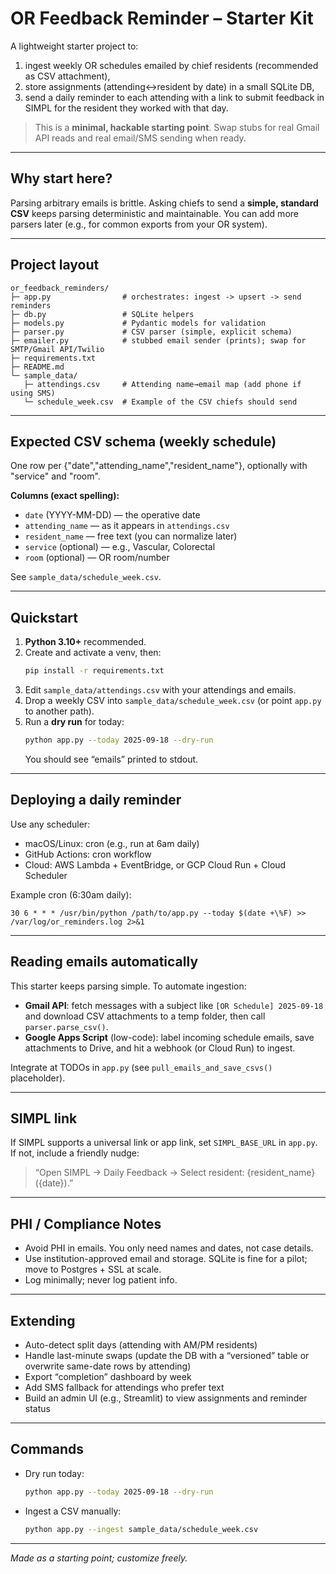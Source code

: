 # OR Feedback Reminder – Starter Kit

A lightweight starter project to:
1) ingest weekly OR schedules emailed by chief residents (recommended as CSV attachment),
2) store assignments (attending↔resident by date) in a small SQLite DB,
3) send a daily reminder to each attending with a link to submit feedback in SIMPL for the resident they worked with that day.

> This is a **minimal, hackable starting point**. Swap stubs for real Gmail API reads and real email/SMS sending when ready.

---

## Why start here?

Parsing arbitrary emails is brittle. Asking chiefs to send a **simple, standard CSV** keeps parsing deterministic and maintainable. You can add more parsers later (e.g., for common exports from your OR system).

---

## Project layout

```
or_feedback_reminders/
├─ app.py                # orchestrates: ingest -> upsert -> send reminders
├─ db.py                 # SQLite helpers
├─ models.py             # Pydantic models for validation
├─ parser.py             # CSV parser (simple, explicit schema)
├─ emailer.py            # stubbed email sender (prints); swap for SMTP/Gmail API/Twilio
├─ requirements.txt
├─ README.md
└─ sample_data/
   ├─ attendings.csv     # Attending name→email map (add phone if using SMS)
   └─ schedule_week.csv  # Example of the CSV chiefs should send
```

---

## Expected CSV schema (weekly schedule)

One row per {"date","attending_name","resident_name"}, optionally with "service" and "room".

**Columns (exact spelling):**
- `date` (YYYY-MM-DD) — the operative date
- `attending_name` — as it appears in `attendings.csv`
- `resident_name` — free text (you can normalize later)
- `service` (optional) — e.g., Vascular, Colorectal
- `room` (optional) — OR room/number

See `sample_data/schedule_week.csv`.

---

## Quickstart

1. **Python 3.10+** recommended.
2. Create and activate a venv, then:
   ```bash
   pip install -r requirements.txt
   ```
3. Edit `sample_data/attendings.csv` with your attendings and emails.
4. Drop a weekly CSV into `sample_data/schedule_week.csv` (or point `app.py` to another path).
5. Run a **dry run** for today:
   ```bash
   python app.py --today 2025-09-18 --dry-run
   ```
   You should see “emails” printed to stdout.

---

## Deploying a daily reminder

Use any scheduler:
- macOS/Linux: cron (e.g., run at 6am daily)
- GitHub Actions: cron workflow
- Cloud: AWS Lambda + EventBridge, or GCP Cloud Run + Cloud Scheduler

Example cron (6:30am daily):
```
30 6 * * * /usr/bin/python /path/to/app.py --today $(date +\%F) >> /var/log/or_reminders.log 2>&1
```

---

## Reading emails automatically

This starter keeps parsing simple. To automate ingestion:
- **Gmail API**: fetch messages with a subject like `[OR Schedule] 2025-09-18` and download CSV attachments to a temp folder, then call `parser.parse_csv()`.
- **Google Apps Script** (low-code): label incoming schedule emails, save attachments to Drive, and hit a webhook (or Cloud Run) to ingest.

Integrate at TODOs in `app.py` (see `pull_emails_and_save_csvs()` placeholder).

---

## SIMPL link

If SIMPL supports a universal link or app link, set `SIMPL_BASE_URL` in `app.py`. If not, include a friendly nudge:
> “Open SIMPL → Daily Feedback → Select resident: {resident_name} ({date}).”

---

## PHI / Compliance Notes

- Avoid PHI in emails. You only need names and dates, not case details.
- Use institution-approved email and storage. SQLite is fine for a pilot; move to Postgres + SSL at scale.
- Log minimally; never log patient info.

---

## Extending

- Auto-detect split days (attending with AM/PM residents)
- Handle last-minute swaps (update the DB with a “versioned” table or overwrite same-date rows by attending)
- Export “completion” dashboard by week
- Add SMS fallback for attendings who prefer text
- Build an admin UI (e.g., Streamlit) to view assignments and reminder status

---

## Commands

- Dry run today:
  ```bash
  python app.py --today 2025-09-18 --dry-run
  ```

- Ingest a CSV manually:
  ```bash
  python app.py --ingest sample_data/schedule_week.csv
  ```

---

*Made as a starting point; customize freely.*
